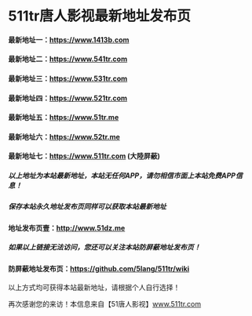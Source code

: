 # 511tr唐人影视最新地址发布页
#### 最新地址一：https://www.1413b.com
#### 最新地址二：https://www.541tr.com
#### 最新地址三：https://www.531tr.com
#### 最新地址四：https://www.521tr.com
#### 最新地址五：https://www.51tr.me
#### 最新地址六：https://www.52tr.me
#### 最新地址七：https://www.511tr.com (大陸屏蔽)
##### 以上地址为本站最新地址，本站无任何APP，请勿相信市面上本站免费APP信息！
##### 保存本站永久地址发布页同样可以获取本站最新地址
#### 地址发布页壹：http://www.51dz.me

##### 如果以上链接无法访问，您还可以关注本站防屏蔽地址发布页！
#### 防屏蔽地址发布页：https://github.com/5lang/511tr/wiki

以上方式均可获得本站最新地址，请根据个人自行选择！

再次感谢您的来访！本信息来自【51唐人影视】www.511tr.com
